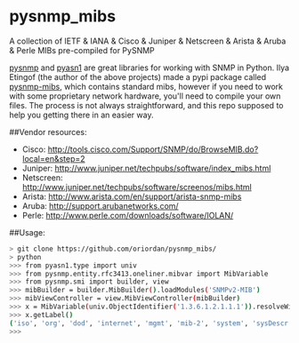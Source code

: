 pysnmp_mibs
===========

A collection of IETF &amp; IANA &amp; Cisco &amp; Juniper &amp; Netscreen &amp; Arista &amp; Aruba &amp; Perle MIBs pre-compiled for PySNMP

[pysnmp](http://pysnmp.sf.net) and [pyasn1](http://pyasn1.sf.net) are great libraries for working with SNMP in Python.
Ilya Etingof (the author of the above projects) made a pypi package called [pysnmp-mibs](https://pypi.python.org/pypi/pysnmp-mibs/),
which contains standard mibs, however if you need to work with some proprietary network hardware, you'll need to compile your own files.
The process is not always straightforward, and this repo supposed to help you getting there in an easier way.
 
##Vendor resources:
 * Cisco: http://tools.cisco.com/Support/SNMP/do/BrowseMIB.do?local=en&step=2
 * Juniper: http://www.juniper.net/techpubs/software/index_mibs.html
 * Netscreen: http://www.juniper.net/techpubs/software/screenos/mibs.html
 * Arista: http://www.arista.com/en/support/arista-snmp-mibs
 * Aruba: http://support.arubanetworks.com/
 * Perle: http://www.perle.com/downloads/software/IOLAN/

##Usage:

```sh
> git clone https://github.com/oriordan/pysnmp_mibs/
> python
>>> from pyasn1.type import univ
>>> from pysnmp.entity.rfc3413.oneliner.mibvar import MibVariable
>>> from pysnmp.smi import builder, view
>>> mibBuilder = builder.MibBuilder().loadModules('SNMPv2-MIB')
>>> mibViewController = view.MibViewController(mibBuilder)
>>> x = MibVariable(univ.ObjectIdentifier('1.3.6.1.2.1.1.1')).resolveWithMib(mibViewController)
>>> x.getLabel()
('iso', 'org', 'dod', 'internet', 'mgmt', 'mib-2', 'system', 'sysDescr')
>>>
```
